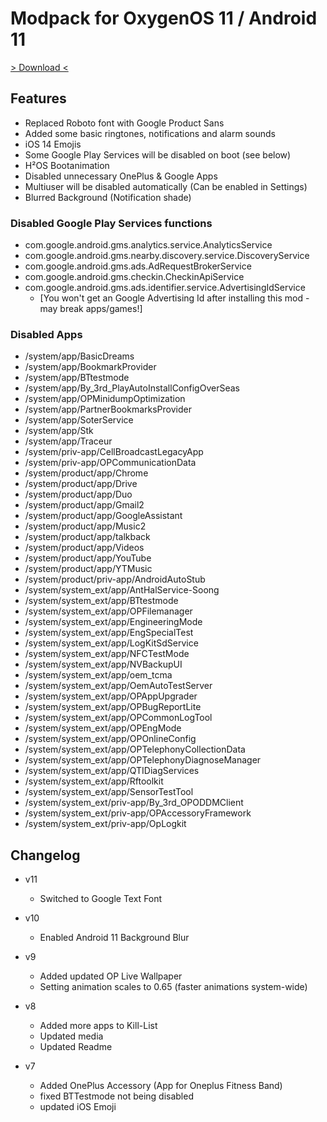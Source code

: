 # Modpack for OxygenOS 11 / Android 11

[> Download <](https://github.com/niklas389/kb2003_R_modpack/releases/latest)

## Features

- Replaced Roboto font with Google Product Sans
- Added some basic ringtones, notifications and alarm sounds
- iOS 14 Emojis
- Some Google Play Services will be disabled on boot (see below)
- H²OS Bootanimation
- Disabled unnecessary OnePlus & Google Apps
- Multiuser will be disabled automatically (Can be enabled in Settings)
- Blurred Background (Notification shade)

### Disabled Google Play Services functions

- com.google.android.gms.analytics.service.AnalyticsService
- com.google.android.gms.nearby.discovery.service.DiscoveryService
- com.google.android.gms.ads.AdRequestBrokerService
- com.google.android.gms.checkin.CheckinApiService
- com.google.android.gms.ads.identifier.service.AdvertisingIdService
  - [You won't get an Google Advertising Id after installing this mod - may break apps/games!]

### Disabled Apps

- /system/app/BasicDreams
- /system/app/BookmarkProvider
- /system/app/BTtestmode
- /system/app/By_3rd_PlayAutoInstallConfigOverSeas
- /system/app/OPMinidumpOptimization
- /system/app/PartnerBookmarksProvider
- /system/app/SoterService
- /system/app/Stk
- /system/app/Traceur
- /system/priv-app/CellBroadcastLegacyApp
- /system/priv-app/OPCommunicationData
- /system/product/app/Chrome
- /system/product/app/Drive
- /system/product/app/Duo
- /system/product/app/Gmail2
- /system/product/app/GoogleAssistant
- /system/product/app/Music2
- /system/product/app/talkback
- /system/product/app/Videos
- /system/product/app/YouTube
- /system/product/app/YTMusic
- /system/product/priv-app/AndroidAutoStub
- /system/system_ext/app/AntHalService-Soong
- /system/system_ext/app/BTtestmode
- /system/system_ext/app/OPFilemanager
- /system/system_ext/app/EngineeringMode
- /system/system_ext/app/EngSpecialTest
- /system/system_ext/app/LogKitSdService
- /system/system_ext/app/NFCTestMode
- /system/system_ext/app/NVBackupUI
- /system/system_ext/app/oem_tcma
- /system/system_ext/app/OemAutoTestServer
- /system/system_ext/app/OPAppUpgrader
- /system/system_ext/app/OPBugReportLite
- /system/system_ext/app/OPCommonLogTool
- /system/system_ext/app/OPEngMode
- /system/system_ext/app/OPOnlineConfig
- /system/system_ext/app/OPTelephonyCollectionData
- /system/system_ext/app/OPTelephonyDiagnoseManager
- /system/system_ext/app/QTIDiagServices
- /system/system_ext/app/Rftoolkit
- /system/system_ext/app/SensorTestTool
- /system/system_ext/priv-app/By_3rd_OPODDMClient
- /system/system_ext/priv-app/OPAccessoryFramework
- /system/system_ext/priv-app/OpLogkit

## Changelog

- v11
  - Switched to Google Text Font
  
- v10
  - Enabled Android 11 Background Blur

- v9
  - Added updated OP Live Wallpaper
  - Setting animation scales to 0.65 (faster animations system-wide)

- v8
  - Added more apps to Kill-List
  - Updated media
  - Updated Readme

- v7
  - Added OnePlus Accessory (App for Oneplus Fitness Band)
  - fixed BTTestmode not being disabled
  - updated iOS Emoji
